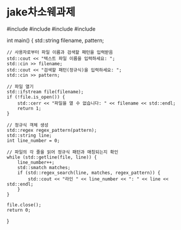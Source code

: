 # jake차소웨과제
#include <iostream>
#include <fstream>
#include <regex>
#include <string>

int main() {
    std::string filename, pattern;

    // 사용자로부터 파일 이름과 검색할 패턴을 입력받음
    std::cout << "텍스트 파일 이름을 입력하세요: ";
    std::cin >> filename;
    std::cout << "검색할 패턴(정규식)을 입력하세요: ";
    std::cin >> pattern;

    // 파일 열기
    std::ifstream file(filename);
    if (!file.is_open()) {
        std::cerr << "파일을 열 수 없습니다: " << filename << std::endl;
        return 1;
    }

    // 정규식 객체 생성
    std::regex regex_pattern(pattern);
    std::string line;
    int line_number = 0;

    // 파일의 각 줄을 읽어 정규식 패턴과 매칭되는지 확인
    while (std::getline(file, line)) {
        line_number++;
        std::smatch matches;
        if (std::regex_search(line, matches, regex_pattern)) {
            std::cout << "라인 " << line_number << ": " << line << std::endl;
        }
    }

    file.close();
    return 0;
}
